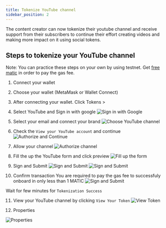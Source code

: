 ```yaml
---
title: Tokenize YouTube channel
sidebar_position: 2
---
```


The content creator can now tokenize their youtube channel and receive support from their subscribers to continue their effort creating videos and making more impact on it using social tokens.

## Steps to tokenize your YouTube channel

Note: You can practice these steps on your own by using testnet. Get [free matic](https://faucet.polygon.technology/) in order to pay the gas fee.

1. Connect your wallet
2. Choose your wallet (MetaMask or Wallet Connect)
3. After connecting your wallet. Click Tokens >
4. Select YouTube and Sign in with google
   ![Sign in with Google](/img/niwa/youtube/screenshot1.PNG)

5. Select your email and connect your brand
   ![Choose YouTube channel](/img/niwa/youtube/screenshot2.PNG)

6. Check the `View your YouTube account` and continue
   ![Authorize and Continue](/img/niwa/youtube/screenshot3.PNG)

7. Allow your channel
   ![Authorize channel](/img/niwa/youtube/screenshot4.png)

8. Fill the up the YouTube form and click preview
   ![Fill up the form](/img/niwa/youtube/screenshot5.png)

9. Sign and Submit
   ![Sign and Submit](/img/niwa/youtube/screenshot6.png)
   ![Sign and Submit](/img/niwa/youtube/screenshot7.png)

10. Confirm transaction
    You are required to pay the gas fee to successfuly onboard in only less than 1 MATIC
    ![Sign and Submit](/img/niwa/youtube/screenshot8.png)

Wait for few minutes for `Tokenization Success`

11. View your YouTube channel by clicking `View Your Token`
    ![View Token](/img/niwa/youtube/screenshot9.png)

12. Properties

![Properties](/img/niwa/youtube/screenshot10.PNG)
